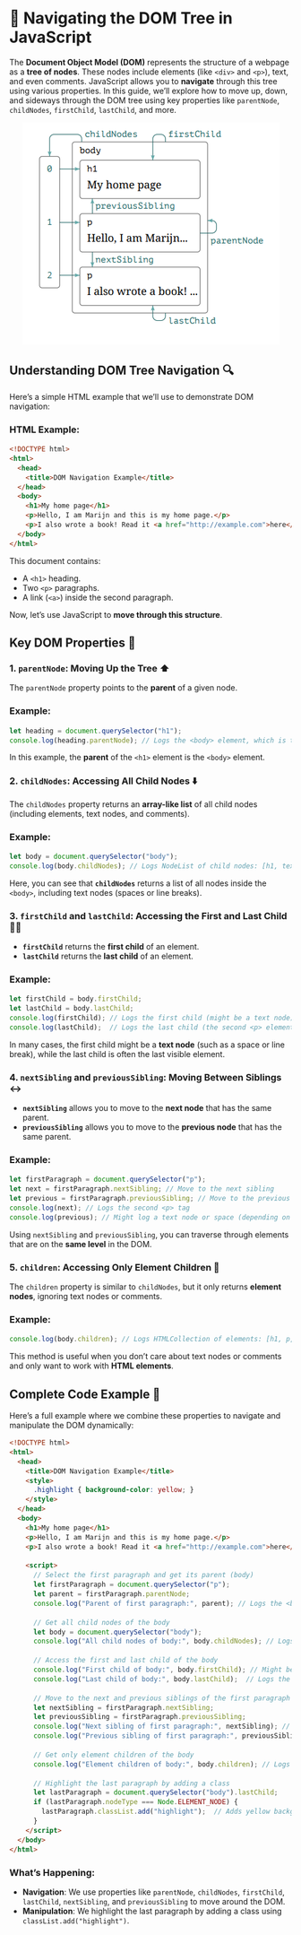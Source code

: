 # 🌳 **Navigating the DOM Tree in JavaScript**

The **Document Object Model (DOM)** represents the structure of a webpage as a **tree of nodes**. These nodes include elements (like `<div>` and `<p>`), text, and even comments. JavaScript allows you to **navigate** through this tree using various properties. In this guide, we’ll explore how to move up, down, and sideways through the DOM tree using key properties like `parentNode`, `childNodes`, `firstChild`, `lastChild`, and more.

<div style="text-align: center;">
  <img src="./moving.PNG" alt="Moving the tree">
</div>

## **Understanding DOM Tree Navigation** 🔍

Here’s a simple HTML example that we’ll use to demonstrate DOM navigation:

### **HTML Example**:

```html
<!DOCTYPE html>
<html>
  <head>
    <title>DOM Navigation Example</title>
  </head>
  <body>
    <h1>My home page</h1>
    <p>Hello, I am Marijn and this is my home page.</p>
    <p>I also wrote a book! Read it <a href="http://example.com">here</a>.</p>
  </body>
</html>
```

This document contains:
- A `<h1>` heading.
- Two `<p>` paragraphs.
- A link (`<a>`) inside the second paragraph.

Now, let’s use JavaScript to **move through this structure**.

## **Key DOM Properties** 🌟

### 1. **`parentNode`**: Moving Up the Tree ⬆️
The `parentNode` property points to the **parent** of a given node.

### **Example**:

```javascript
let heading = document.querySelector("h1");
console.log(heading.parentNode); // Logs the <body> element, which is the parent of <h1>
```

In this example, the **parent** of the `<h1>` element is the `<body>` element.

### 2. **`childNodes`**: Accessing All Child Nodes ⬇️

The `childNodes` property returns an **array-like list** of all child nodes (including elements, text nodes, and comments).

### **Example**:

```javascript
let body = document.querySelector("body");
console.log(body.childNodes); // Logs NodeList of child nodes: [h1, text, p, text, p]
```

Here, you can see that **`childNodes`** returns a list of all nodes inside the `<body>`, including text nodes (spaces or line breaks).

### 3. **`firstChild` and `lastChild`**: Accessing the First and Last Child 🌱🍂

- **`firstChild`** returns the **first child** of an element.
- **`lastChild`** returns the **last child** of an element.

### **Example**:

```javascript
let firstChild = body.firstChild;
let lastChild = body.lastChild;
console.log(firstChild); // Logs the first child (might be a text node)
console.log(lastChild);  // Logs the last child (the second <p> element)
```

In many cases, the first child might be a **text node** (such as a space or line break), while the last child is often the last visible element.

### 4. **`nextSibling` and `previousSibling`**: Moving Between Siblings ↔️

- **`nextSibling`** allows you to move to the **next node** that has the same parent.
- **`previousSibling`** allows you to move to the **previous node** that has the same parent.

### **Example**:

```javascript
let firstParagraph = document.querySelector("p");
let next = firstParagraph.nextSibling; // Move to the next sibling
let previous = firstParagraph.previousSibling; // Move to the previous sibling
console.log(next); // Logs the second <p> tag
console.log(previous); // Might log a text node or space (depending on the formatting)
```

Using `nextSibling` and `previousSibling`, you can traverse through elements that are on the **same level** in the DOM.

### 5. **`children`**: Accessing Only Element Children 🌿

The `children` property is similar to `childNodes`, but it only returns **element nodes**, ignoring text nodes or comments.

### **Example**:

```javascript
console.log(body.children); // Logs HTMLCollection of elements: [h1, p, p]
```

This method is useful when you don’t care about text nodes or comments and only want to work with **HTML elements**.

## **Complete Code Example** 🎯

Here’s a full example where we combine these properties to navigate and manipulate the DOM dynamically:

```html
<!DOCTYPE html>
<html>
  <head>
    <title>DOM Navigation Example</title>
    <style>
      .highlight { background-color: yellow; }
    </style>
  </head>
  <body>
    <h1>My home page</h1>
    <p>Hello, I am Marijn and this is my home page.</p>
    <p>I also wrote a book! Read it <a href="http://example.com">here</a>.</p>

    <script>
      // Select the first paragraph and get its parent (body)
      let firstParagraph = document.querySelector("p");
      let parent = firstParagraph.parentNode;
      console.log("Parent of first paragraph:", parent); // Logs the <body> element

      // Get all child nodes of the body
      let body = document.querySelector("body");
      console.log("All child nodes of body:", body.childNodes); // Logs all child nodes

      // Access the first and last child of the body
      console.log("First child of body:", body.firstChild); // Might be a text node
      console.log("Last child of body:", body.lastChild);  // Logs the second <p> element

      // Move to the next and previous siblings of the first paragraph
      let nextSibling = firstParagraph.nextSibling;
      let previousSibling = firstParagraph.previousSibling;
      console.log("Next sibling of first paragraph:", nextSibling); // Might be a text node or another element
      console.log("Previous sibling of first paragraph:", previousSibling); // Logs a text node or space

      // Get only element children of the body
      console.log("Element children of body:", body.children); // Logs <h1> and both <p> elements

      // Highlight the last paragraph by adding a class
      let lastParagraph = document.querySelector("body").lastChild;
      if (lastParagraph.nodeType === Node.ELEMENT_NODE) {
        lastParagraph.classList.add("highlight");  // Adds yellow background to the last paragraph
      }
    </script>
  </body>
</html>
```

### **What’s Happening**:

- **Navigation**: We use properties like `parentNode`, `childNodes`, `firstChild`, `lastChild`, `nextSibling`, and `previousSibling` to move around the DOM.
- **Manipulation**: We highlight the last paragraph by adding a class using `classList.add("highlight")`.
